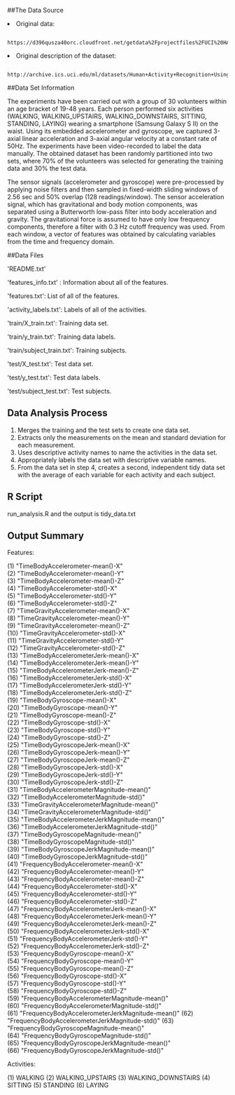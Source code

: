 
##The Data Source

<li> Original data: 
          
          https://d396qusza40orc.cloudfront.net/getdata%2Fprojectfiles%2FUCI%20HAR%20Dataset.zip 
</li>

<li> Original description of the dataset: 
          
          http://archive.ics.uci.edu/ml/datasets/Human+Activity+Recognition+Using+Smartphones 
</li>

##Data Set Information

The experiments have been carried out with a group of 30 volunteers within an age bracket of 19-48 years. Each person performed six activities (WALKING, WALKING_UPSTAIRS, WALKING_DOWNSTAIRS, SITTING, STANDING, LAYING) wearing a smartphone (Samsung Galaxy S II) on the waist. Using its embedded accelerometer and gyroscope, we captured 3-axial linear acceleration and 3-axial angular velocity at a constant rate of 50Hz. The experiments have been video-recorded to label the data manually. The obtained dataset has been randomly partitioned into two sets, where 70% of the volunteers was selected for generating the training data and 30% the test data.

The sensor signals (accelerometer and gyroscope) were pre-processed by applying noise filters and then sampled in fixed-width sliding windows of 2.56 sec and 50% overlap (128 readings/window). The sensor acceleration signal, which has gravitational and body motion components, was separated using a Butterworth low-pass filter into body acceleration and gravity. The gravitational force is assumed to have only low frequency components, therefore a filter with 0.3 Hz cutoff frequency was used. From each window, a vector of features was obtained by calculating variables from the time and frequency domain.

##Data Files

'README.txt'

'features_info.txt' : Information about all of the features.

'features.txt': List of all of the features.

'activity_labels.txt': Labels of all of the activities.

'train/X_train.txt': Training data set.

'train/y_train.txt': Training data labels.

'train/subject_train.txt': Training subjects.

'test/X_test.txt': Test data set.

'test/y_test.txt': Test data labels.

'test/subject_test.txt': Test subjects.

## Data Analysis Process

<ol>
 <li> Merges the training and the test sets to create one data set. </li>
 <li> Extracts only the measurements on the mean and standard deviation for each measurement. </li>
 <li> Uses descriptive activity names to name the activities in the data set. </li>
 <li> Appropriately labels the data set with descriptive variable names. </li>
 <li> From the data set in step 4, creates a second, independent tidy data set with the average of each variable for each activity and each subject. </li>
</ol>

## R Script

run_analysis.R and the output is tidy_data.txt

## Output Summary

Features:

(1) "TimeBodyAccelerometer-mean()-X"                
(2) "TimeBodyAccelerometer-mean()-Y"                
(3) "TimeBodyAccelerometer-mean()-Z"                
(4) "TimeBodyAccelerometer-std()-X"                 
(5) "TimeBodyAccelerometer-std()-Y"                 
(6) "TimeBodyAccelerometer-std()-Z"                 
(7) "TimeGravityAccelerometer-mean()-X"             
(8) "TimeGravityAccelerometer-mean()-Y"             
(9) "TimeGravityAccelerometer-mean()-Z"             
(10) "TimeGravityAccelerometer-std()-X"              
(11) "TimeGravityAccelerometer-std()-Y"              
(12) "TimeGravityAccelerometer-std()-Z"              
(13) "TimeBodyAccelerometerJerk-mean()-X"            
(14) "TimeBodyAccelerometerJerk-mean()-Y"            
(15) "TimeBodyAccelerometerJerk-mean()-Z"            
(16) "TimeBodyAccelerometerJerk-std()-X"             
(17) "TimeBodyAccelerometerJerk-std()-Y"             
(18) "TimeBodyAccelerometerJerk-std()-Z"             
(19) "TimeBodyGyroscope-mean()-X"                    
(20) "TimeBodyGyroscope-mean()-Y"                    
(21) "TimeBodyGyroscope-mean()-Z"                    
(22) "TimeBodyGyroscope-std()-X"                     
(23) "TimeBodyGyroscope-std()-Y"                     
(24) "TimeBodyGyroscope-std()-Z"                     
(25) "TimeBodyGyroscopeJerk-mean()-X"                
(26) "TimeBodyGyroscopeJerk-mean()-Y"                
(27) "TimeBodyGyroscopeJerk-mean()-Z"                
(28) "TimeBodyGyroscopeJerk-std()-X"                 
(29) "TimeBodyGyroscopeJerk-std()-Y"                 
(30) "TimeBodyGyroscopeJerk-std()-Z"                 
(31) "TimeBodyAccelerometerMagnitude-mean()"         
(32) "TimeBodyAccelerometerMagnitude-std()"          
(33) "TimeGravityAccelerometerMagnitude-mean()"      
(34) "TimeGravityAccelerometerMagnitude-std()"       
(35) "TimeBodyAccelerometerJerkMagnitude-mean()"     
(36) "TimeBodyAccelerometerJerkMagnitude-std()"      
(37) "TimeBodyGyroscopeMagnitude-mean()"             
(38) "TimeBodyGyroscopeMagnitude-std()"              
(39) "TimeBodyGyroscopeJerkMagnitude-mean()"         
(40) "TimeBodyGyroscopeJerkMagnitude-std()"          
(41) "FrequencyBodyAccelerometer-mean()-X"           
(42) "FrequencyBodyAccelerometer-mean()-Y"           
(43) "FrequencyBodyAccelerometer-mean()-Z"           
(44) "FrequencyBodyAccelerometer-std()-X"            
(45) "FrequencyBodyAccelerometer-std()-Y"            
(46) "FrequencyBodyAccelerometer-std()-Z"            
(47) "FrequencyBodyAccelerometerJerk-mean()-X"       
(48) "FrequencyBodyAccelerometerJerk-mean()-Y"       
(49) "FrequencyBodyAccelerometerJerk-mean()-Z"       
(50) "FrequencyBodyAccelerometerJerk-std()-X"        
(51) "FrequencyBodyAccelerometerJerk-std()-Y"        
(52) "FrequencyBodyAccelerometerJerk-std()-Z"        
(53) "FrequencyBodyGyroscope-mean()-X"               
(54) "FrequencyBodyGyroscope-mean()-Y"               
(55) "FrequencyBodyGyroscope-mean()-Z"               
(56) "FrequencyBodyGyroscope-std()-X"                
(57) "FrequencyBodyGyroscope-std()-Y"                
(58) "FrequencyBodyGyroscope-std()-Z"                
(59) "FrequencyBodyAccelerometerMagnitude-mean()"    
(60) "FrequencyBodyAccelerometerMagnitude-std()"     
(61) "FrequencyBodyAccelerometerJerkMagnitude-mean()"
(62) "FrequencyBodyAccelerometerJerkMagnitude-std()" 
(63) "FrequencyBodyGyroscopeMagnitude-mean()"        
(64) "FrequencyBodyGyroscopeMagnitude-std()"         
(65) "FrequencyBodyGyroscopeJerkMagnitude-mean()"    
(66) "FrequencyBodyGyroscopeJerkMagnitude-std()"

Activities:

(1) WALKING
(2) WALKING_UPSTAIRS
(3) WALKING_DOWNSTAIRS
(4) SITTING
(5) STANDING
(6) LAYING
